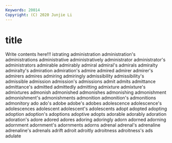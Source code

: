 ```yaml
---
Keywords: 20014
Copyright: (C) 2020 Junjie Li
---
```


# title

Write contents here!!!
istrating 
administration 
administration's 
administrations 
administrative 
administratively 
administrator 
administrator's 
administrators 
admirable
admirably 
admiral 
admiral's 
admirals 
admiralty 
admiralty's 
admiration 
admiration's 
admire 
admired
admirer 
admirer's 
admirers 
admires 
admiring 
admiringly 
admissibility 
admissibility's 
admissible 
admission
admission's 
admissions 
admit 
admits 
admittance 
admittance's 
admitted 
admittedly 
admitting 
admixture
admixture's 
admixtures 
admonish 
admonished 
admonishes 
admonishing 
admonishment 
admonishment's 
admonishments 
admonition
admonition's 
admonitions 
admonitory 
ado 
ado's 
adobe 
adobe's 
adobes 
adolescence 
adolescence's
adolescences 
adolescent 
adolescent's 
adolescents 
adopt 
adopted 
adopting 
adoption 
adoption's 
adoptions
adoptive 
adopts 
adorable 
adorably 
adoration 
adoration's 
adore 
adored 
adores 
adoring
adoringly 
adorn 
adorned 
adorning 
adornment 
adornment's 
adornments 
adorns 
adrenal 
adrenal's
adrenaline 
adrenaline's 
adrenals 
adrift 
adroit 
adroitly 
adroitness 
adroitness's 
ads 
adulate

